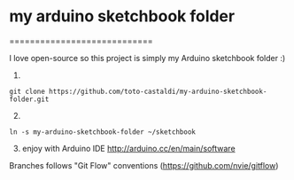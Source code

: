 # my arduino sketchbook folder 
============================

I love open-source so this project is simply my Arduino sketchbook folder :)

1. 
  ```
  git clone https://github.com/toto-castaldi/my-arduino-sketchbook-folder.git
  ```
2. 
  ```
  ln -s my-arduino-sketchbook-folder ~/sketchbook
  ```
3. enjoy with Arduino IDE http://arduino.cc/en/main/software


Branches follows "Git Flow" conventions (https://github.com/nvie/gitflow)
